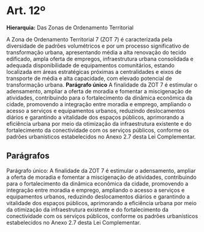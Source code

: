 # Art. 12º

**Hierarquia:** Das Zonas de Ordenamento Territorial

A Zona de Ordenamento Territorial 7 (ZOT 7) é caracterizada pela diversidade de padrões volumétricos e por um processo significativo de transformação urbana, apresentando média a alta renovação do tecido edificado, ampla oferta de empregos, infraestrutura urbana consolidada e adequada disponibilidade de equipamentos comunitários, estando localizada em áreas estratégicas próximas a centralidades e eixos de transporte de média e alta capacidade, com elevado potencial de transformação urbana.
**Parágrafo único** A finalidade da ZOT 7 é estimular o adensamento, ampliar a oferta de moradia e fomentar a miscigenação de atividades, contribuindo para o fortalecimento da dinâmica econômica da cidade, promovendo a integração entre moradia e emprego, ampliando o acesso a serviços e equipamentos urbanos, reduzindo deslocamentos diários e garantindo a vitalidade dos espaços públicos, aprimorando a eficiência urbana por meio da otimização da infraestrutura existente e do fortalecimento da conectividade com os serviços públicos, conforme os padrões urbanísticos estabelecidos no Anexo 2.7 desta Lei Complementar.

## Parágrafos
Parágrafo único: A finalidade da ZOT 7 é estimular o adensamento, ampliar a oferta de moradia e fomentar a miscigenação de atividades, contribuindo para o fortalecimento da dinâmica econômica da cidade, promovendo a integração entre moradia e emprego, ampliando o acesso a serviços e equipamentos urbanos, reduzindo deslocamentos diários e garantindo a vitalidade dos espaços públicos, aprimorando a eficiência urbana por meio da otimização da infraestrutura existente e do fortalecimento da conectividade com os serviços públicos, conforme os padrões urbanísticos estabelecidos no Anexo 2.7 desta Lei Complementar.




